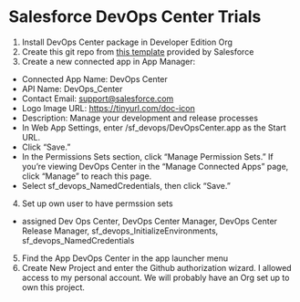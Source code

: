 # Salesforce DevOps Center Trials

1) Install DevOps Center package in Developer Edition Org
2) Create this git repo from [this template](https://github.com/forcedotcom/dx-empty) provided by Salesforce
3) Create a new connected app in App Manager:
  - Connected App Name: DevOps Center
  - API Name: DevOps_Center
  - Contact Email: support@salesforce.com
  - Logo Image URL: https://tinyurl.com/doc-icon
  - Description: Manage your development and release processes
  - In Web App Settings, enter /sf_devops/DevOpsCenter.app as the Start URL.
  - Click “Save.”
  - In the Permissions Sets section, click “Manage Permission Sets.” If you’re viewing DevOps Center in the “Manage Connected Apps” page, click “Manage” to reach this page.
  - Select sf_devops_NamedCredentials, then click “Save.”
4) Set up own user to have permssion sets
  - assigned Dev Ops Center, DevOps Center Manager, DevOps Center Release Manager, sf_devops_InitializeEnvironments, sf_devops_NamedCredentials
5) Find the App DevOps Center in the app launcher menu
6) Create New Project and enter the Github authorization wizard. I allowed access to my personal account. We will probably have an Org set up to own this project.
